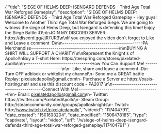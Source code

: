 {
    "title": "SIEGE OF HELMS DEEP: ISENGARD DEFENDS - Third Age Total War Reforged Gameplay",
    "description": "SIEGE OF HELMS DEEP: ISENGARD DEFENDS - Third Age Total War Reforged Gameplay - Hey guys! Welcome to Another Third Age Total War Reforged Siege. We are going to witness the siege of Hems Deep, but Isengard is defending this time! Enjoy the Siege Battle :D\n\nJOIN MY DISCORD SERVER: https:\/\/discord.gg\/JjR7UR3\n\nIf you enjoyed the video don't forget to Like and Leave a comment :D\n\n-----------------------------------------PA Merchandise---------------------------------------------\n\nBUYING A SHIRT WILL SUPPORT A CHARITY!\n\nRepresent the Knight's of Apollo!\nBuy a T-shirt Here: https:\/\/teespring.com\/stores\/pixelated-apollo\n\n----------------------------------How You Can Support Me! -----------------------------------\n\n- Like, share and leave a comment :D\n- Turn OFF adblock or whitelist my channel\n- Send me a GREAT battle Replay: pixelatedapollo@gmail.com\n- Purchase a Server at: https:\/\/oasis-hosting.net\/ and use this discount code - PA2017 \n\n------------------------------------------Connect With Me!-----------------------------------------\n\n- Email: pixelatedapollo@gmail.com\n- Twitter: https:\/\/twitter.com\/PixelatedApollo\n- Steam Group:  http:\/\/steamcommunity.com\/groups\/apollosknights\n- Twitch: http:\/\/www.twitch.tv\/pixelatedapollo",
    "videoid": "117404791",
    "date_created": "1501603204",
    "date_modified": "1506478185",
    "type": "captivate",
    "layout": "video",
    "url": "\/v\/siege-of-helms-deep-isengard-defends-third-age-total-war-reforged-gameplay\/117404791"
}